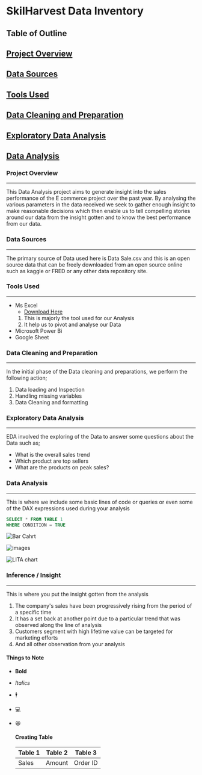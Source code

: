 # SkilHarvest Data Inventory

## Table of Outline
## [Project Overview](#project-overview)
## [Data Sources](#data-sources)
## [Tools Used](#tools-used)
## [Data Cleaning and Preparation](data-cleaning-and-preparation)
## [Exploratory Data Analysis](#exploratory-data-analysis)
## [Data Analysis](#data-analysis)


### Project Overview
---
This Data Analysis project aims to generate insight into the sales performance of the E commerce project over the past year. By analysing the various parameters in the data received we seek to gather enough insight to make reasonable decisions which then enable us to tell compelling stories around our data from the insight gotten and to know the best performance from our data.

### Data Sources
---
The primary source of Data used here is Data Sale.csv and this is an open source data that can be freely downloaded from an open source online such as kaggle or FRED or any other data repository site.

### Tools Used
---
- Ms Excel
    - [Download Here](https://www.microsoft.com)
  1. This is majorly the tool used for our Analysis
  2. It help us to pivot and analyse our Data
- Microsoft Power Bi
- Google Sheet

### Data Cleaning and Preparation
---
 In the initial phase of the Data cleaning and preparations, we perform the following action;
1. Data loading and Inspection
2. Handling missing variables
3. Data Cleaning and formatting

### Exploratory Data Analysis
---
EDA involved the exploring of the Data to answer some questions about the Data such as;
- What is the overall sales trend
- Which product are top sellers
- What are the products on peak sales?

### Data Analysis
---
This is where we include some basic lines of code or queries or even some of the DAX expressions used during your analysis

```  SQL
SELECT * FROM TABLE 1
WHERE CONDITION = TRUE
```


![Bar Cahrt](https://github.com/user-attachments/assets/5bf7aec2-4729-4cae-9194-b4d98153328a)

![images](https://github.com/user-attachments/assets/a545b116-acc0-41c0-b6fd-9f2ca84a1453)

![LITA chart](https://github.com/user-attachments/assets/ed50248d-8944-4ba0-b773-c99a974ea81f)

### Inference / Insight
---
This is where you put the insight gotten from the analysis
1. The company's sales have been progressively rising from the period of a specific time
2. It has a set back at another point due to a particular trend that was observed along the line of analysis
3. Customers segment with high lifetime value can be targeted for marketing efforts
4. And all other observation from your analysis

#### Things to Note
- **Bold**
- *Italics*
- 🕴️
- 💻
- 😆

  #### Creating Table
  |Table 1| Table 2| Table 3|
  |-------|--------|--------|
  |Sales| Amount| Order ID|

